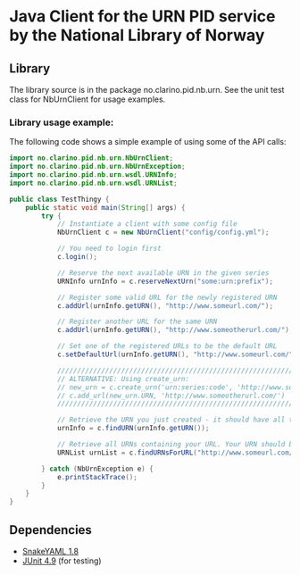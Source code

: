 Java Client for the URN PID service by the National Library of Norway
=======================================================================


Library
-------
The library source is in the package no.clarino.pid.nb.urn.
See the unit test class for NbUrnClient for usage examples.

### Library usage example:
The following code shows a simple example of using some of the API calls:

```java
import no.clarino.pid.nb.urn.NbUrnClient;
import no.clarino.pid.nb.urn.NbUrnException;
import no.clarino.pid.nb.urn.wsdl.URNInfo;
import no.clarino.pid.nb.urn.wsdl.URNList;

public class TestThingy {
    public static void main(String[] args) {
        try {
            // Instantiate a client with some config file
            NbUrnClient c = new NbUrnClient("config/config.yml");

            // You need to login first
            c.login();

            // Reserve the next available URN in the given series
            URNInfo urnInfo = c.reserveNextUrn("some:urn:prefix");

            // Register some valid URL for the newly registered URN
            c.addUrl(urnInfo.getURN(), "http://www.someurl.com/");

            // Register another URL for the same URN
            c.addUrl(urnInfo.getURN(), "http://www.someotherurl.com/");

            // Set one of the registered URLs to be the default URL
            c.setDefaultUrl(urnInfo.getURN(), "http://www.someurl.com/");

            ///////////////////////////////////////////////////////////////////////
            // ALTERNATIVE: Using create_urn:
            // new_urn = c.create_urn('urn:series:code', 'http://www.someurl.com/')
            // c.add_url(new_urn.URN, 'http://www.someotherurl.com/')
            ///////////////////////////////////////////////////////////////////////

            // Retrieve the URN you just created - it should have all the info you just registered
            urnInfo = c.findURN(urnInfo.getURN());

            // Retrieve all URNs containing your URL. Your URN should be in the list
            URNList urnList = c.findURNsForURL("http://www.someurl.com/");

        } catch (NbUrnException e) {
            e.printStackTrace();
        }
    }
}
```


Dependencies
------------
* [SnakeYAML 1.8](https://code.google.com/p/snakeyaml/)
* [JUnit 4.9](http://junit.org/) (for testing)
